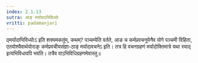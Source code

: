 ```yaml
---
index: 2.1.13
sutra: आङ् मर्यादाऽभिविध्योः
vritti: padamanjari
---
```


  ठ्मर्यादाभिविध्योःऽ इति शक्यमकतुंम्, कथम्? पञ्चम्येति वर्तते, आङ च कर्मप्रवचनूयेनैव योगे पञ्चमी विहिता, एतयोश्यैवार्थयोराङ्ः कर्मप्रवचीयसंज्ञा-ठाङ् मर्यादावचनेऽ इति। तत्र हि वचनग्रहणं मर्यादोक्तिमात्रे यथा स्याद् इत्यभिविधावपि भवति। तत्रैव वाऽभिविधिग्रहणमेवास्तु॥